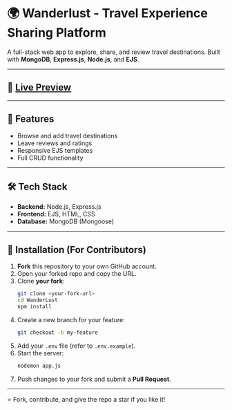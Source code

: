 # 🌍 Wanderlust - Travel Experience Sharing Platform
A full-stack web app to explore, share, and review travel destinations. Built with **MongoDB**, **Express.js**, **Node.js**, and **EJS**.

---

## 🔗 [Live Preview](https://wanderlust-new-2ftq.onrender.com/listings)

---

## 🚀 Features
- Browse and add travel destinations
- Leave reviews and ratings
- Responsive EJS templates
- Full CRUD functionality

---

## 🛠 Tech Stack
- **Backend:** Node.js, Express.js  
- **Frontend:** EJS, HTML, CSS  
- **Database:** MongoDB (Mongoose)

---

## 📂 Installation (For Contributors)
1. **Fork** this repository to your own GitHub account.
2. Open your forked repo and copy the URL.
3. Clone **your fork**:
   ```bash
   git clone <your-fork-url>
   cd WanderLust
   npm install
   ```
4. Create a new branch for your feature:
   ```bash
   git checkout -b my-feature
   ```
5. Add your `.env` file (refer to `.env.example`).
6. Start the server:
   ```bash
   nodemon app.js
   ```
7. Push changes to your fork and submit a **Pull Request**.

---

⭐ Fork, contribute, and give the repo a star if you like it!
